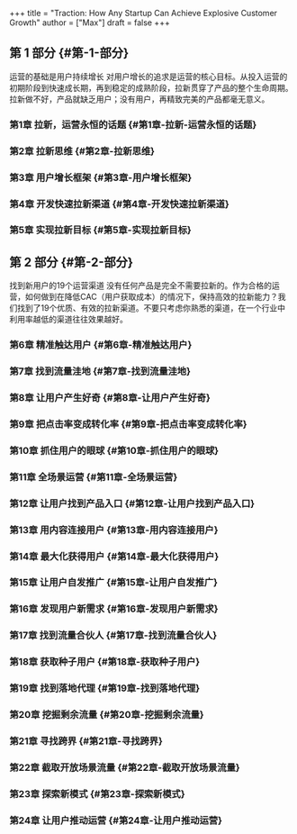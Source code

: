 +++
title = "Traction: How Any Startup Can Achieve Explosive Customer Growth"
author = ["Max"]
draft = false
+++

## 第 1 部分 {#第-1-部分}

运营的基础是用户持续增长
对用户增长的追求是运营的核心目标。从投入运营的初期阶段到快速成长期，再到稳定的成熟阶段，拉新贯穿了产品的整个生命周期。拉新做不好，产品就缺乏用户；没有用户，再精致完美的产品都毫无意义。


### 第1章 拉新，运营永恒的话题 {#第1章-拉新-运营永恒的话题}


### 第2章 拉新思维 {#第2章-拉新思维}


### 第3章 用户增长框架 {#第3章-用户增长框架}


### 第4章 开发快速拉新渠道 {#第4章-开发快速拉新渠道}


### 第5章 实现拉新目标 {#第5章-实现拉新目标}


## 第 2 部分 {#第-2-部分}

找到新用户的19个运营渠道
没有任何产品是完全不需要拉新的。作为合格的运营，如何做到在降低CAC（用户获取成本）的情况下，保持高效的拉新能力？我们找到了19个优质、有效的拉新渠道。不要只考虑你熟悉的渠道，在一个行业中利用率越低的渠道往往效果越好。


### 第6章 精准触达用户 {#第6章-精准触达用户}


### 第7章 找到流量洼地 {#第7章-找到流量洼地}


### 第8章 让用户产生好奇 {#第8章-让用户产生好奇}


### 第9章 把点击率变成转化率 {#第9章-把点击率变成转化率}


### 第10章 抓住用户的眼球 {#第10章-抓住用户的眼球}


### 第11章 全场景运营 {#第11章-全场景运营}


### 第12章 让用户找到产品入口 {#第12章-让用户找到产品入口}


### 第13章 用内容连接用户 {#第13章-用内容连接用户}


### 第14章 最大化获得用户 {#第14章-最大化获得用户}


### 第15章 让用户自发推广 {#第15章-让用户自发推广}


### 第16章 发现用户新需求 {#第16章-发现用户新需求}


### 第17章 找到流量合伙人 {#第17章-找到流量合伙人}


### 第18章 获取种子用户 {#第18章-获取种子用户}


### 第19章 找到落地代理 {#第19章-找到落地代理}


### 第20章 挖掘剩余流量 {#第20章-挖掘剩余流量}


### 第21章 寻找跨界 {#第21章-寻找跨界}


### 第22章 截取开放场景流量 {#第22章-截取开放场景流量}


### 第23章 探索新模式 {#第23章-探索新模式}


### 第24章 让用户推动运营 {#第24章-让用户推动运营}
